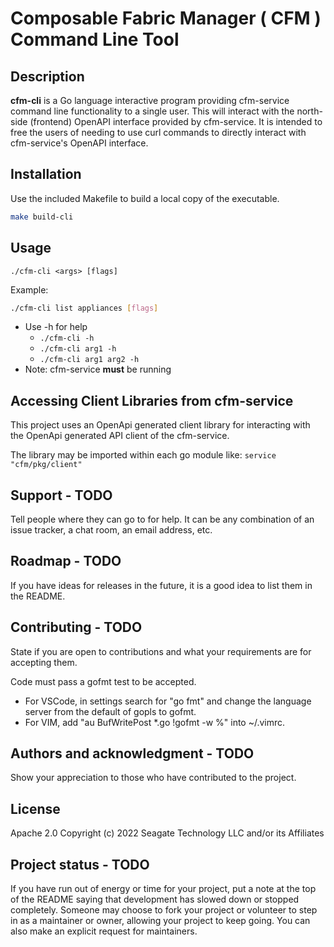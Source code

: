 # Composable Fabric Manager ( CFM ) Command Line Tool

## Description

**cfm-cli** is a Go language interactive program providing cfm-service command line functionality to a single user. This will interact with the north-side (frontend) OpenAPI interface provided by cfm-service. It is intended to free the users of needing to use curl commands to directly interact with cfm-service's OpenAPI interface.

## Installation

Use the included Makefile to build a local copy of the executable.

```bash
make build-cli
```

## Usage

`./cfm-cli <args> [flags]`

Example:

```bash
./cfm-cli list appliances [flags]
```

- Use -h for help
  - `./cfm-cli -h`
  - `./cfm-cli arg1 -h`
  - `./cfm-cli arg1 arg2 -h`
- Note: cfm-service **must** be running

## Accessing Client Libraries from cfm-service

This project uses an OpenApi generated client library for interacting with the OpenApi generated API client of the cfm-service.

The library may be imported within each go module like:
`service "cfm/pkg/client"`

## Support - TODO

Tell people where they can go to for help. It can be any combination of an issue tracker, a chat room, an email address, etc.

## Roadmap - TODO

If you have ideas for releases in the future, it is a good idea to list them in the README.

## Contributing - TODO

State if you are open to contributions and what your requirements are for accepting them.

Code must pass a gofmt test to be accepted.

- For VSCode, in settings search for "go fmt" and change the language server from the default of gopls to gofmt.
- For VIM, add "au BufWritePost \*.go !gofmt -w %" into ~/.vimrc.

## Authors and acknowledgment - TODO

Show your appreciation to those who have contributed to the project.

## License

Apache 2.0
Copyright (c) 2022 Seagate Technology LLC and/or its Affiliates

## Project status - TODO

If you have run out of energy or time for your project, put a note at the top of the README saying that development has slowed down or stopped completely. Someone may choose to fork your project or volunteer to step in as a maintainer or owner, allowing your project to keep going. You can also make an explicit request for maintainers.
